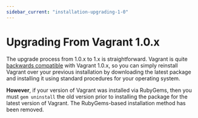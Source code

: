 ```yaml
---
sidebar_current: "installation-upgrading-1-0"
---
```


# Upgrading From Vagrant 1.0.x

The upgrade process from 1.0.x to 1.x is straightforward. Vagrant is quite
[backwards compatible](/v2/installation/backwards-compatibility.html)
with Vagrant 1.0.x, so you can simply reinstall Vagrant
over your previous installation by downloading the latest package and
installing it using standard procedures for your operating system.

**However**, if your version of Vagrant was installed via RubyGems, then
you must `gem uninstall` the old version prior to installing the package for
the latest version of Vagrant. The RubyGems-based installation method has
been removed.
